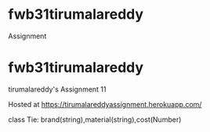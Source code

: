 # fwb31tirumalareddy
Assignment 

# fwb31tirumalareddy
tirumalareddy's Assignment 11


Hosted at https://tirumalareddyassignment.herokuapp.com/

class Tie: brand(string),material(string),cost(Number)



